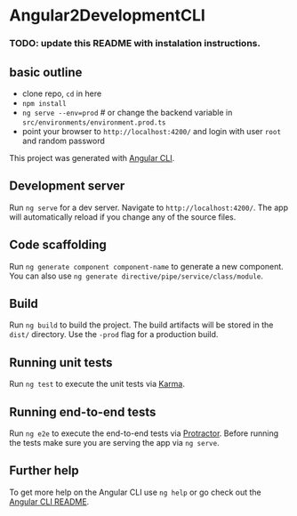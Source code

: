 # Angular2DevelopmentCLI

### TODO: update this README with instalation instructions.

## basic outline 

- clone repo, `cd` in here
- `npm install`
- `ng serve --env=prod` # or change the backend variable in `src/environments/environment.prod.ts`
- point your browser to `http://localhost:4200/` and login with user `root` and random password


This project was generated with [Angular CLI](https://github.com/angular/angular-cli).

## Development server
Run `ng serve` for a dev server. Navigate to `http://localhost:4200/`. The app will automatically reload if you change any of the source files.

## Code scaffolding

Run `ng generate component component-name` to generate a new component. You can also use `ng generate directive/pipe/service/class/module`.

## Build

Run `ng build` to build the project. The build artifacts will be stored in the `dist/` directory. Use the `-prod` flag for a production build.

## Running unit tests

Run `ng test` to execute the unit tests via [Karma](https://karma-runner.github.io).

## Running end-to-end tests

Run `ng e2e` to execute the end-to-end tests via [Protractor](http://www.protractortest.org/).
Before running the tests make sure you are serving the app via `ng serve`.

## Further help

To get more help on the Angular CLI use `ng help` or go check out the [Angular CLI README](https://github.com/angular/angular-cli/blob/master/README.md).
